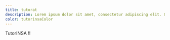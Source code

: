 ```yaml
---
title: tutorat
description: Lorem ipsum dolor sit amet, consectetur adipiscing elit. Quisque nec tincidunt lectus, ut accumsan diam. Lorem ipsum dolor sit amet, consectetur adipiscing elit. Fusce imperdiet dignissim turpis, ac finibus libero sollicitudin sit amet. Duis vel tristique neque. Pellentesque id hendrerit enim. Nulla facilisi. Integer vitae nibh quis sem semper euismod in nec massa.
color: tutorinsaColor
---
```


TutorINSA !!
